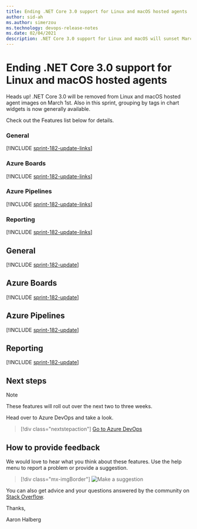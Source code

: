 ```yaml
---
title: Ending .NET Core 3.0 support for Linux and macOS hosted agents
author: sid-ah
ms.author: simerzou
ms.technology: devops-release-notes
ms.date: 02/04/2021
description: .NET Core 3.0 support for Linux and macOS will sunset March 1, 2021.
---
```


# Ending .NET Core 3.0 support for Linux and macOS hosted agents

Heads up! .NET Core 3.0 will be removed from Linux and macOS hosted agent images on March 1st. Also in this sprint, grouping by tags in chart widgets is now generally available.

Check out the Features list below for details.

### General

[!INCLUDE [sprint-182-update-links](includes/general/sprint-182-update-links.md)]

### Azure Boards

[!INCLUDE [sprint-182-update-links](includes/boards/sprint-182-update-links.md)]

### Azure Pipelines

[!INCLUDE [sprint-182-update-links](includes/pipelines/sprint-182-update-links.md)]

### Reporting

[!INCLUDE [sprint-182-update-links](includes/reporting/sprint-182-update-links.md)]

## General

[!INCLUDE [sprint-182-update](includes/general/sprint-182-update.md)]

## Azure Boards

[!INCLUDE [sprint-182-update](includes/boards/sprint-182-update.md)]

## Azure Pipelines

[!INCLUDE [sprint-182-update](includes/pipelines/sprint-182-update.md)]

## Reporting 

[!INCLUDE [sprint-182-update](includes/reporting/sprint-182-update.md)]

## Next steps

> [!NOTE]
> These features will roll out over the next two to three weeks.

Head over to Azure DevOps and take a look.

> [!div class="nextstepaction"] 
> [Go to Azure DevOps](https://go.microsoft.com/fwlink/?LinkId=307137&campaign=o~msft~docs~product-vsts~release-notes)

## How to provide feedback

We would love to hear what you think about these features. Use the help menu to report a problem or provide a suggestion.

> [!div class="mx-imgBorder"] 
> ![Make a suggestion](../media/make-a-suggestion.png)

You can also get advice and your questions answered by the community on [Stack Overflow](https://stackoverflow.com/questions/tagged/azure-devops).

Thanks,

Aaron Halberg
